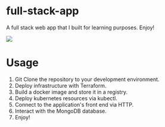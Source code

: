 # full-stack-app
A full stack web app that I built for learning purposes. Enjoy!

![](/images/architecture.png=250x250)

# Usage
1) Git Clone the repository to your development environment.
2) Deploy infrastructure with Terraform.
3) Build a docker image  and store it in a registry.
4) Deploy kubernetes resources via kubectl.
6) Connect to the application's front end via HTTP.
7) Interact with the MongoDB database.
8) Enjoy!
